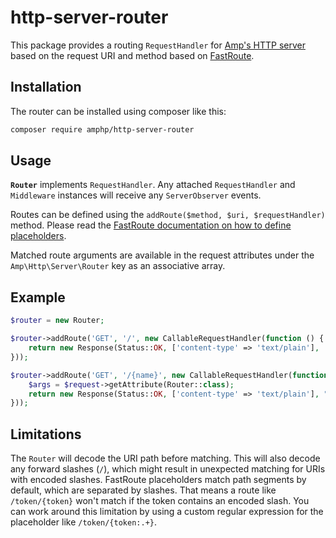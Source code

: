 # http-server-router

This package provides a routing `RequestHandler` for [Amp's HTTP server](https://github.com/amphp/http-server) based on the request URI and method based on [FastRoute](https://github.com/nikic/FastRoute).

## Installation
The router can be installed using composer like this:
```bash
composer require amphp/http-server-router
```

## Usage

**`Router`** implements `RequestHandler`. Any attached `RequestHandler` and `Middleware` instances will receive any `ServerObserver` events.

Routes can be defined using the `addRoute($method, $uri, $requestHandler)` method. Please read the [FastRoute documentation on how to define placeholders](https://github.com/nikic/FastRoute#defining-routes).

Matched route arguments are available in the request attributes under the `Amp\Http\Server\Router` key as an associative array.

## Example

```php
$router = new Router;

$router->addRoute('GET', '/', new CallableRequestHandler(function () {
    return new Response(Status::OK, ['content-type' => 'text/plain'], 'Hello, world!');
}));

$router->addRoute('GET', '/{name}', new CallableRequestHandler(function (Request $request) {
    $args = $request->getAttribute(Router::class);
    return new Response(Status::OK, ['content-type' => 'text/plain'], "Hello, {$args['name']}!");
}));
```

## Limitations

The `Router` will decode the URI path before matching.
This will also decode any forward slashes (`/`), which might result in unexpected matching for URIs with encoded slashes.
FastRoute placeholders match path segments by default, which are separated by slashes.
That means a route like `/token/{token}` won't match if the token contains an encoded slash.
You can work around this limitation by using a custom regular expression for the placeholder like `/token/{token:.+}`.
